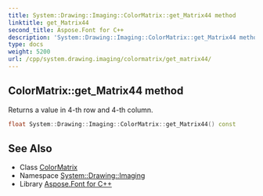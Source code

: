 ```yaml
---
title: System::Drawing::Imaging::ColorMatrix::get_Matrix44 method
linktitle: get_Matrix44
second_title: Aspose.Font for C++
description: 'System::Drawing::Imaging::ColorMatrix::get_Matrix44 method. Returns a value in 4-th row and 4-th column in C++.'
type: docs
weight: 5200
url: /cpp/system.drawing.imaging/colormatrix/get_matrix44/
---
```

## ColorMatrix::get_Matrix44 method


Returns a value in 4-th row and 4-th column.

```cpp
float System::Drawing::Imaging::ColorMatrix::get_Matrix44() const
```

## See Also

* Class [ColorMatrix](../)
* Namespace [System::Drawing::Imaging](../../)
* Library [Aspose.Font for C++](../../../)

